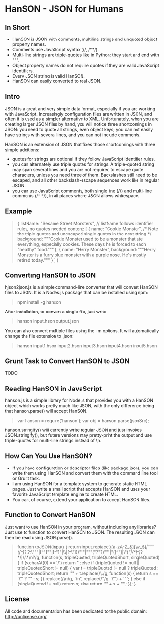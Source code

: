 HanSON - JSON for Humans
========================

In Short
---------
* HanSON is JSON with comments, multiline strings and unquoted object property names.
* Comments use JavaScript syntax (//, /**/).
* Multi-line strings are triple-quotes like in Python: they start and end with """.
* Object property names do not require quotes if they are valid JavaScript identifiers.
* Every JSON string is valid HanSON.
* HanSON can easily converted to real JSON. 



Intro
------
JSON is a great and very simple data format, especially if you are working with JavaScript. Increasingly configuration 
files are written in JSON, and often it is used as a simpler alternative to XML. Unfortunately, when you are creating
larger JSON files by hand, you will notice three shortcomings in JSON: you need to quote all strings, even object keys; 
you can not easily have strings with several lines, and you can not include comments. 

HanSON is an extension of JSON that fixes those shortcomings with three simple additions:
* quotes for strings are optional if they follow JavaScript identifier rules.
* you can alternately use triple quotes for strings. A triple-quoted string may span several lines
  and you are not required to escape quote characters, unless you need three of them. Backslashes still
  need to be escaped, and all other backslash-escape sequences work like in regular JSON.
* you can use JavaScript comments, both single line (//) and multi-line comments (/* */), in all places where JSON allows whitespace. 
  
  
  
Example
--------

>{
>  listName: "Sesame Street Monsters", // listName follows identifier rules, no quotes needed
>  content: [
>    {
>      name: "Cookie Monster",
>      /* Note the triple quotes and unescaped single quotes in the next string */
>      background: """Cookie Monster used to be a
>monster that ate everything, especially cookies.
>These days he is forced to each "healthy" food."""
>    }, {
>      name: "Herry Monster",
>      background: """Herry Monster is a furry blue monster with a purple nose.
>He's mostly retired today."""
>    }
>   ]
>}

  
  
Converting HanSON to JSON
----------------------------
hjson2json.js is a simple command-line converter that will convert HanSON files to JSON. 
It is a Nodes.js package that can be installed using npm:
> npm install -g hanson

After installation, to convert a single file, just write
> hanson input.hson output.json

You can also convert multiple files using the -m options. It will automatically change the file extension to .json:
> hanson input1.hson input2.hson input3.hson input4.hson input5.hson



Grunt Task to Convert HanSON to JSON
--------------------------------------

TODO


Reading HanSON in JavaScript
-------------------------------
hanson.js is a simple library for Node.js that provides you with a HanSON object which works pretty much like JSON,
with the only difference being that hanson.parse() will accept HanSON.

> var hanson = require('hanson');
> var obj = hanson.parse(jsonSrc);
 
hanson.stringify() will currently write regular JSON and just invokes JSON.stringify(), but future versions may pretty-print 
the output and use triple-quotes for multi-line strings instead of \n.



How Can You Use HanSON?
--------------------------
* If you have configuration or descriptor files (like package.json), you can write them using HanSON and convert them 
  with the command line tool or Grunt task.
* I am using HanSON for a template system to generate static HTML pages. Just write a small script that accepts 
  HanSON and uses your favorite JavaScript template engine to create HTML.
* You can, of course, extend your application to accept HanSON files.



Function to Convert HanSON
----------------------------
Just want to use HanSON in your program, without including any libraries? Just use to function to convert
HanSON to JSON. The resulting JSON can then be read using JSON.parse().

> function toJSON(input) {
> 	return input.replace(/[a-zA-Z_$][\w_$]*|"""([^]*?(?:\\"""|[^"]""|[^"]"|\\\\|[^\\"]))"""|"""("?"?)"""|"([^"]|\\")*"|\/\*[^]*?\*\/|\/\/.*\n?/g, 
>						 function(s, tripleQuoted, tripleQuotedShort, singleQuoted) {
>		if (s.charAt(0) == '/')
>			return '';
>		else if (tripleQuoted != null || tripleQuotedShort != null) {
>			var t = tripleQuoted != null ? tripleQuoted : tripleQuotedShort;
>			return '"' + t.replace(/\\./g, function(s) { return s == '\\"' ? '"' : s; }).replace(/\n/g, '\\n').replace(/"/g, '\\"') + '"';
>		}
>		else if (singleQuoted != null)
>			return s;
>		else 
>			return '"' + s + '"';
>	});
> }



License
--------
All code and documentation has been dedicated to the public domain:
http://unlicense.org/






  
